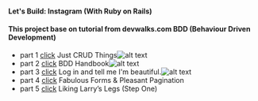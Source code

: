 #### Let's Build: Instagram (With Ruby on Rails)

#### This project base on tutorial from devwalks.com BDD (Behaviour Driven Development)

* part 1 <a href="https://www.devwalks.com/lets-build-instagram-in-rails-part-1/">click<a> Just CRUD Things![alt text](http://s1.iconbird.com/ico/2013/9/448/w16h16138044428815Tick16x16.png )
* part 2 <a href="https://www.devwalks.com/bdd-handbook-lets-build-instagram-with-rails-part-2/">click<a> BDD Handbook![alt text](http://s1.iconbird.com/ico/2013/9/448/w16h16138044428815Tick16x16.png )
* part 3 <a href="https://www.devwalks.com/lets-build-instagram-with-rails-like-me-and-tell-me-im-beautiful/">click<a> Log in and tell me I'm beautiful.![alt text](http://s1.iconbird.com/ico/2013/9/448/w16h16138044428815Tick16x16.png )
* part 4 <a href="https://www.devwalks.com/lets-build-instagram-part-3-fabulous-forms-pleasant-pagination/">click<a> Fabulous Forms & Pleasant Pagination
* part 5 <a href="https://www.devwalks.com/lets-build-instagram-part-5-liking-larrys-legs-step-one/">click<a> Liking Larry’s Legs (Step One)

